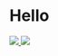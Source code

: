 # Hello

<a href="https://github.com/massao000/">
  <img src="https://github-readme-stats.vercel.app/api?username=massao000&hide=contribs&count_private=true&show_icons=true&theme=tokyonight">
</a>
<a href="https://github.com/massao000/">
  <img src="https://github-readme-stats.vercel.app/api/top-langs/?username=massao000&layout=compact&theme=tokyonight">
</a>
